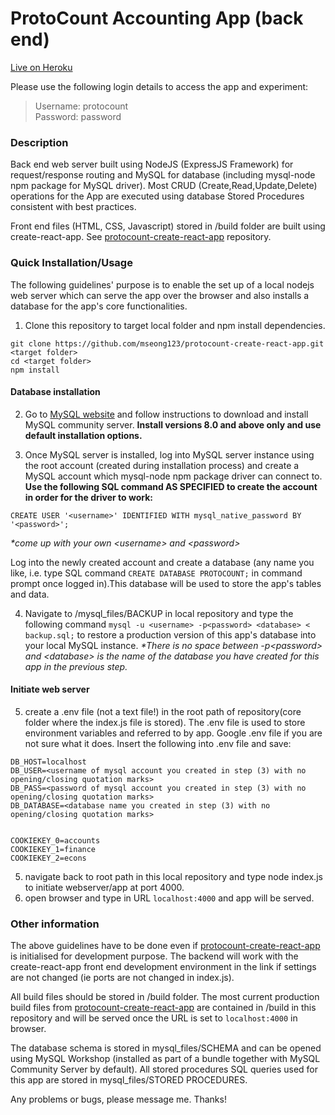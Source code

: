 # ProtoCount Accounting App (back end)

[Live on Heroku](http://protocount.herokuapp.com) 

Please use the following login details to access the app and experiment:

> Username: protocount  
> Password: password

### Description
Back end web server built using NodeJS (ExpressJS Framework) for request/response routing and MySQL for database 
(including mysql-node npm package for MySQL driver).
Most CRUD (Create,Read,Update,Delete) operations for the App are executed using database Stored Procedures consistent with best practices.


Front end files (HTML, CSS, Javascript) stored in /build folder are built using create-react-app. See [protocount-create-react-app](https://github.com/mseong123/protocount-create-react-app) repository. 


### Quick Installation/Usage
The following guidelines' purpose is to enable the set up of a local nodejs web server which can serve the app over the browser and also installs a database for the app's core functionalities.

1) Clone this repository to target local folder and npm install dependencies.

```
git clone https://github.com/mseong123/protocount-create-react-app.git <target folder>
cd <target folder>
npm install
```

#### Database installation
2) Go to [MySQL website](https://www.mysql.com/) and follow instructions to download and install MySQL community server. 
**Install versions 8.0 and above only and use default installation options.**

3) Once MySQL server is installed, log into MySQL server instance using the root account (created during installation process) and 
create a MySQL account which mysql-node npm package driver can connect to. **Use the following SQL command AS SPECIFIED to create the account in order for the driver to work:** 

```
CREATE USER '<username>' IDENTIFIED WITH mysql_native_password BY '<password>';
```

*\*come up with your own \<username> and \<password>*

Log into the newly created account and create a database (any name you like, i.e. type SQL command `CREATE DATABASE PROTOCOUNT;` in 
command prompt once logged in).This database will be used to store the app's tables and data. 

4) Navigate to /mysql_files/BACKUP in local repository and type the following command `mysql -u <username> -p<password> <database> < backup.sql;` to restore a production version of this app's database into your local MySQL instance. *\*There is no space between -p\<password> and \<database> is the name of the database you have created for this app in the previous step.*  
#### Initiate web server
5) create a .env file (not a text file!) in the root path of repository(core folder where the index.js file is stored). The .env file is used to store environment variables and referred to by app. Google .env file if you are not sure what it does. Insert the following into .env file and save:
```
DB_HOST=localhost
DB_USER=<username of mysql account you created in step (3) with no opening/closing quotation marks>
DB_PASS=<password of mysql account you created in step (3) with no opening/closing quotation marks>
DB_DATABASE=<database name you created in step (3) with no opening/closing quotation marks>


COOKIEKEY_0=accounts
COOKIEKEY_1=finance
COOKIEKEY_2=econs

```

5) navigate back to root path in this local repository and type node index.js to initiate webserver/app at port 4000.
6) open browser and type in URL `localhost:4000` and app will be served.

### Other information
The above guidelines have to be done even if [protocount-create-react-app](https://github.com/mseong123/protocount-create-react-app) is initialised for development purpose. The backend will work with the create-react-app front end development environment in the link if settings are not changed (ie ports are not changed in index.js).  


All build files should be stored in /build folder. The most current production build files from [protocount-create-react-app](https://github.com/mseong123/protocount-create-react-app) are contained in /build in this repository and will be served once the URL is set to `localhost:4000` in browser.


The database schema is stored in mysql_files/SCHEMA and can be opened using MySQL Workshop (installed as part of a bundle together with MySQL Community Server by default). All stored procedures SQL queries used for this app are stored in mysql_files/STORED PROCEDURES.



Any problems or bugs, please message me. Thanks!
